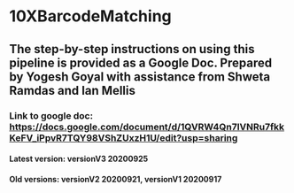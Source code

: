 # 10XBarcodeMatching

## The step-by-step instructions on using this pipeline is provided as a Google Doc. Prepared by Yogesh Goyal with assistance from Shweta Ramdas and Ian Mellis

### Link to google doc: https://docs.google.com/document/d/1QVRW4Qn7IVNRu7fkkKeFV_iPpvR7TQY98VShZUxzH1U/edit?usp=sharing

#### Latest version: versionV3 20200925

#### Old versions: versionV2 20200921, versionV1 20200917
